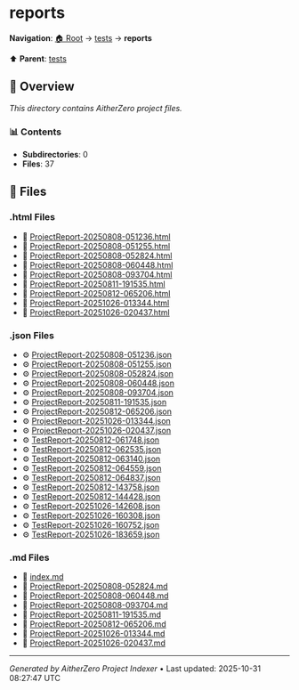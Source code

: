 # reports

**Navigation**: [🏠 Root](../../index.md) → [tests](../index.md) → **reports**

⬆️ **Parent**: [tests](../index.md)

## 📖 Overview

*This directory contains AitherZero project files.*

### 📊 Contents

- **Subdirectories**: 0
- **Files**: 37

## 📄 Files

### .html Files

- 📄 [ProjectReport-20250808-051236.html](./ProjectReport-20250808-051236.html)
- 📄 [ProjectReport-20250808-051255.html](./ProjectReport-20250808-051255.html)
- 📄 [ProjectReport-20250808-052824.html](./ProjectReport-20250808-052824.html)
- 📄 [ProjectReport-20250808-060448.html](./ProjectReport-20250808-060448.html)
- 📄 [ProjectReport-20250808-093704.html](./ProjectReport-20250808-093704.html)
- 📄 [ProjectReport-20250811-191535.html](./ProjectReport-20250811-191535.html)
- 📄 [ProjectReport-20250812-065206.html](./ProjectReport-20250812-065206.html)
- 📄 [ProjectReport-20251026-013344.html](./ProjectReport-20251026-013344.html)
- 📄 [ProjectReport-20251026-020437.html](./ProjectReport-20251026-020437.html)

### .json Files

- ⚙️ [ProjectReport-20250808-051236.json](./ProjectReport-20250808-051236.json)
- ⚙️ [ProjectReport-20250808-051255.json](./ProjectReport-20250808-051255.json)
- ⚙️ [ProjectReport-20250808-052824.json](./ProjectReport-20250808-052824.json)
- ⚙️ [ProjectReport-20250808-060448.json](./ProjectReport-20250808-060448.json)
- ⚙️ [ProjectReport-20250808-093704.json](./ProjectReport-20250808-093704.json)
- ⚙️ [ProjectReport-20250811-191535.json](./ProjectReport-20250811-191535.json)
- ⚙️ [ProjectReport-20250812-065206.json](./ProjectReport-20250812-065206.json)
- ⚙️ [ProjectReport-20251026-013344.json](./ProjectReport-20251026-013344.json)
- ⚙️ [ProjectReport-20251026-020437.json](./ProjectReport-20251026-020437.json)
- ⚙️ [TestReport-20250812-061748.json](./TestReport-20250812-061748.json)
- ⚙️ [TestReport-20250812-062535.json](./TestReport-20250812-062535.json)
- ⚙️ [TestReport-20250812-063140.json](./TestReport-20250812-063140.json)
- ⚙️ [TestReport-20250812-064559.json](./TestReport-20250812-064559.json)
- ⚙️ [TestReport-20250812-064837.json](./TestReport-20250812-064837.json)
- ⚙️ [TestReport-20250812-143758.json](./TestReport-20250812-143758.json)
- ⚙️ [TestReport-20250812-144428.json](./TestReport-20250812-144428.json)
- ⚙️ [TestReport-20251026-142608.json](./TestReport-20251026-142608.json)
- ⚙️ [TestReport-20251026-160308.json](./TestReport-20251026-160308.json)
- ⚙️ [TestReport-20251026-160752.json](./TestReport-20251026-160752.json)
- ⚙️ [TestReport-20251026-183659.json](./TestReport-20251026-183659.json)

### .md Files

- 📝 [index.md](./index.md)
- 📝 [ProjectReport-20250808-052824.md](./ProjectReport-20250808-052824.md)
- 📝 [ProjectReport-20250808-060448.md](./ProjectReport-20250808-060448.md)
- 📝 [ProjectReport-20250808-093704.md](./ProjectReport-20250808-093704.md)
- 📝 [ProjectReport-20250811-191535.md](./ProjectReport-20250811-191535.md)
- 📝 [ProjectReport-20250812-065206.md](./ProjectReport-20250812-065206.md)
- 📝 [ProjectReport-20251026-013344.md](./ProjectReport-20251026-013344.md)
- 📝 [ProjectReport-20251026-020437.md](./ProjectReport-20251026-020437.md)

---

*Generated by AitherZero Project Indexer* • Last updated: 2025-10-31 08:27:47 UTC
